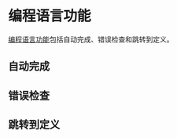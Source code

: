 # 编程语言功能

[编程语言功能](https://code.visualstudio.com/api/language-extensions/overview#programmatic-language-features)包括自动完成、错误检查和跳转到定义。

## 自动完成

## 错误检查

## 跳转到定义
